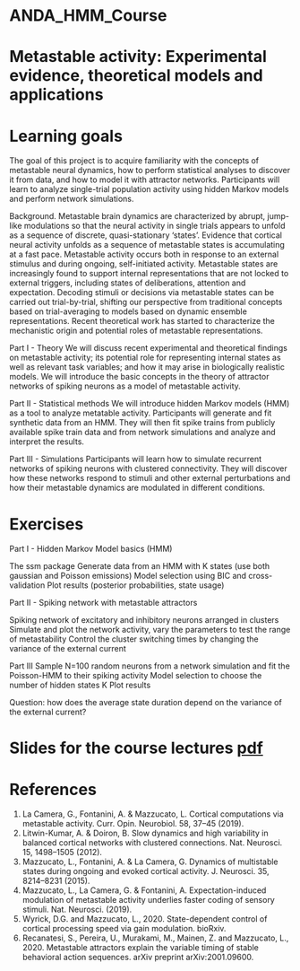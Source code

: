 # ANDA_HMM_Course

# Metastable activity: Experimental evidence, theoretical models and applications

# Learning goals
The goal of this project is to acquire familiarity with the concepts of metastable neural dynamics, how to perform statistical analyses to discover it from data, and how to model it with attractor networks. Participants will learn to analyze single-trial population activity using hidden Markov models and perform network simulations.
 
Background. Metastable brain dynamics are characterized by abrupt, jump-like modulations so that the neural activity in single trials appears to unfold as a sequence of discrete, quasi-stationary ‘states’. Evidence that cortical neural activity unfolds as a sequence of metastable states is accumulating at a fast pace. Metastable activity occurs both in response to an external stimulus and during ongoing, self-initiated activity. Metastable states are increasingly found to support internal representations that are not locked to external triggers, including states of deliberations, attention and expectation. Decoding stimuli or decisions via metastable states can be carried out trial-by-trial, shifting our perspective from traditional concepts based on trial-averaging to models based on dynamic ensemble representations. Recent theoretical work has started to characterize the mechanistic origin and potential roles of metastable representations.
                                	
Part I - Theory
We will discuss recent experimental and theoretical findings on metastable activity; its potential role for representing internal states as well as relevant task variables; and how it may arise in biologically realistic models. We will introduce the basic concepts in the theory of attractor networks of spiking neurons as a model of metastable activity.

Part II - Statistical methods
We will introduce hidden Markov models (HMM) as a tool to analyze metatable activity. Participants will generate and fit synthetic data from an HMM. They will then fit spike trains from publicly available spike train data and from network simulations and analyze and interpret the results.

Part III - Simulations
Participants will learn how to simulate recurrent networks of spiking neurons with clustered connectivity. They will discover how these networks respond to stimuli and other external perturbations and how their metastable dynamics are modulated in different conditions.

# Exercises

Part I - Hidden Markov Model basics  (HMM)

The ssm package
Generate data from an HMM with K states (use both gaussian and Poisson emissions)
Model selection using BIC and cross-validation
Plot results (posterior probabilities, state usage)

Part II - Spiking network with metastable attractors

Spiking network of excitatory and inhibitory neurons arranged in clusters
Simulate and plot the network activity, vary the parameters to test the range of metastability
Control the cluster switching times by changing the variance of the external current 

Part III
Sample N=100 random neurons from a network simulation and fit the Poisson-HMM to their spiking activity
Model selection to choose the number of hidden states K
Plot results

Question: how does the average state duration depend on the variance of the external current?

# Slides for the course lectures [pdf](https://drive.google.com/file/d/1OsDgXfsJRQ3gqADEeewXVWafiWCoWT14/view?usp=sharing "Slides")

# References
1.	La Camera, G., Fontanini, A. & Mazzucato, L. Cortical computations via metastable activity. Curr. Opin. Neurobiol. 58, 37–45 (2019).
2.	Litwin-Kumar, A. & Doiron, B. Slow dynamics and high variability in balanced cortical networks with clustered connections. Nat. Neurosci. 15, 1498–1505 (2012).
3.	Mazzucato, L., Fontanini, A. & La Camera, G. Dynamics of multistable states during ongoing and evoked cortical activity. J. Neurosci. 35, 8214–8231 (2015).
4.	Mazzucato, L., La Camera, G. & Fontanini, A. Expectation-induced modulation of metastable activity underlies faster coding of sensory stimuli. Nat. Neurosci. (2019).
5.    Wyrick, D.G. and Mazzucato, L., 2020. State-dependent control of cortical processing speed via gain modulation. bioRxiv.
6.    Recanatesi, S., Pereira, U., Murakami, M., Mainen, Z. and Mazzucato, L., 2020. Metastable attractors explain the variable timing of stable behavioral action sequences. arXiv preprint arXiv:2001.09600.

